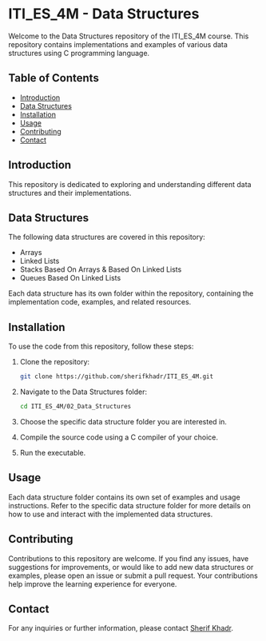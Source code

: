 # ITI_ES_4M - Data Structures

Welcome to the Data Structures repository of the ITI_ES_4M course. This repository contains implementations and examples of various data structures using C programming language.

## Table of Contents

- [Introduction](#introduction)
- [Data Structures](#data-structures)
- [Installation](#installation)
- [Usage](#usage)
- [Contributing](#contributing)
- [Contact](#contact)

## Introduction

This repository is dedicated to exploring and understanding different data structures and their implementations.

## Data Structures

The following data structures are covered in this repository:

- Arrays
- Linked Lists
- Stacks Based On Arrays & Based On Linked Lists 
- Queues Based On Linked Lists


Each data structure has its own folder within the repository, containing the implementation code, examples, and related resources.

## Installation

To use the code from this repository, follow these steps:

1. Clone the repository:
   ```bash
   git clone https://github.com/sherifkhadr/ITI_ES_4M.git
   
2. Navigate to the Data Structures folder:
    ```bash
   cd ITI_ES_4M/02_Data_Structures
   ```

3. Choose the specific data structure folder you are interested in.
4. Compile the source code using a C compiler of your choice.
5. Run the executable.

## Usage
Each data structure folder contains its own set of examples and usage instructions. Refer to the specific data structure folder for more details on how to use and interact with the implemented data structures.

## Contributing
Contributions to this repository are welcome. If you find any issues, have suggestions for improvements, or would like to add new data structures or examples, please open an issue or submit a pull request. Your contributions help improve the learning experience for everyone.

## Contact
For any inquiries or further information, please contact [Sherif Khadr](https://www.linkedin.com/in/sherifkhadr/).

